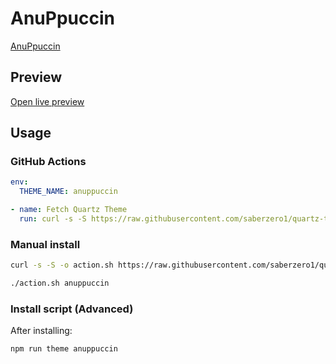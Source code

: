 # AnuPpuccin

[AnuPpuccin](https://github.com/AnubisNekhet)

## Preview

[Open live preview](https://quartz-themes.github.io/anuppuccin/)

## Usage

### GitHub Actions

```yaml
env:
  THEME_NAME: anuppuccin
```

```yaml
- name: Fetch Quartz Theme
  run: curl -s -S https://raw.githubusercontent.com/saberzero1/quartz-themes/master/action.sh | bash -s -- $THEME_NAME
```

### Manual install

```bash
curl -s -S -o action.sh https://raw.githubusercontent.com/saberzero1/quartz-themes/master/action.sh

./action.sh anuppuccin
```

### Install script (Advanced)

After installing:

```bash
npm run theme anuppuccin
```
